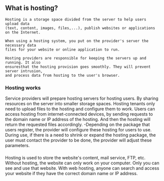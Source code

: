 ## What is hosting?
``` 
Hosting is a storage space divided from the server to help users upload data
(text, content, images, files,...), publish websites or applications on the Internet. 

When using a hosting system, you put on the provider's server the necessary data 
files for your website or online application to run.

Hosting providers are responsible for keeping the servers up and running. It also
ensuresthat the hosting provision goes smoothly. They will prevent server intrusion, 
and process data from hosting to the user's browser.
```
### Hosting works
 Service providers will prepare hosting servers for hosting users. By sharing resources on the server into smaller storage spaces. Hosting tenants only need to upload files to the hosting and configure them to work. Users can access hosting from internet-connected devices, by sending requests to the domain name or IP address of the hosting. And then the hosting will return the requested files accordingly.
-Depending on the package that users register, the provider will configure these hosting for users to use. During use, if there is a need to shrink or expand the hosting package, the user must contact the provider to be done, the provider will adjust these parameters.

###
Hosting is used to store the website's content, mail service, FTP, etc. Without hosting, the website can only work on your computer. Only you can see and use that website. With web hosting, anyone can search and access your website if they have the correct domain name or IP address.

